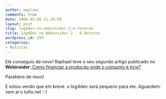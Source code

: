 ```yaml
---
author: mgalves
comments: true
date: 2008-05-05 11:34:50
layout: post
slug: log4dev-no-webinsider-2-o-retorno
title: Log4Dev no Webinsider 2 - O Retorno
wordpress_id: 293
categories:
- Notícias
---
```


Ele conseguiu de novo! Raphael teve o seu segundo artigo publicado no **Webinsider**:[ Como financiar a produção onde o consumo é livre?](http://webinsider.uol.com.br/index.php/2008/05/05/como-financiar-a-producao-onde-o-consumo-e-livre/)

Parabéns de novo!

E estou vendo que em breve  o log4dev será pequeno para ele. Aguardem: vem aí o lullis.net :-)
